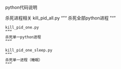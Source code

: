 python代码说明

杀死进程相关
	kill_pid_all.py
	“”“
	杀死全部python进程
	”“”
	
	kill_pid_one.py
	“”“
	杀死单一python进程
	”“”
	
	kill_pid_one_sleep.py
	“”“
	杀死单一进程（睡眠）
	”“”



